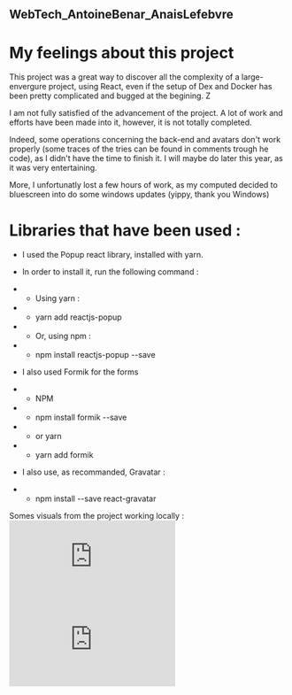 ## WebTech_AntoineBenar_AnaisLefebvre

# My feelings about this project

This project was a great way to discover all the complexity of a large-envergure project, using React, even if the setup of Dex and Docker has been pretty complicated and bugged at the begining. Z

I am not fully satisfied of the advancement of the project. A lot of work and efforts have been made into it, however, it is not totally completed.

Indeed, some operations concerning the back-end and avatars don't work properly (some traces of the tries can be found in comments trough he code), as I didn't have the time to finish it. I will maybe do later this year, as it was very entertaining.

More, I unfortunatly lost a few hours of work, as my computed decided to bluescreen into do some windows updates (yippy, thank you Windows)

# Libraries that have been used : 
- I used the Popup react library, installed with yarn.
- In order to install it, run the following command  : 

- -  Using yarn : 

- - yarn add reactjs-popup

- - Or, using npm : 

- - npm install reactjs-popup --save



- I also used Formik for the forms 

- - NPM

- - npm install formik --save

- - or yarn 

- - yarn add formik


- I also use, as recommanded, Gravatar : 

- - npm install --save react-gravatar



 Somes visuals from the project working locally : 
  ![alt text](https://github.com/AntoineBenar/WebTech_AntoineBenar_AnaisLefebvre/blob/main/README.md?raw=true "Visual_project_1.jpg")
  ![alt text](https://github.com/AntoineBenar/WebTech_AntoineBenar_AnaisLefebvre/blob/main/README.md?raw=true "Visual_project_2.jpg")
 